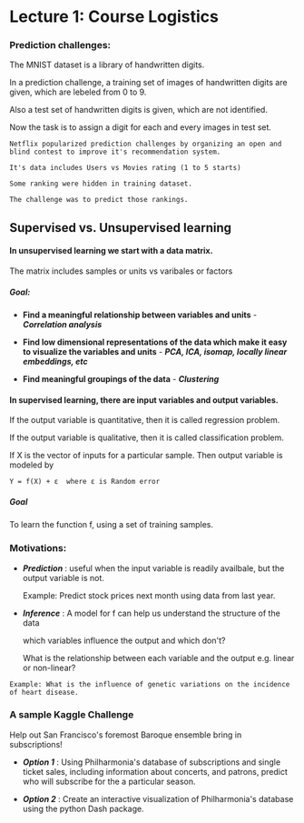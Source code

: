 # Lecture 1: Course Logistics

### Prediction challenges:
  The MNIST dataset is a library of handwritten digits.
 
  In a prediction challenge, a training set of images of handwritten digits are given, which are lebeled from 0 to 9.
  
  Also a test set of handwritten digits is given, which are not identified.
  
  Now the task is to assign a digit for each and every images in test set.
  
  
    Netflix popularized prediction challenges by organizing an open and blind contest to improve it's recommendation system.
    
    It's data includes Users vs Movies rating (1 to 5 starts)
    
    Some ranking were hidden in training dataset.
    
    The challenge was to predict those rankings.
    
## Supervised vs. Unsupervised learning
    
  #### In unsupervised learning we start with a data matrix.
  
  The matrix includes samples or units vs varibales or factors 
  
##### Goal:
   * **Find a meaningful relationship between variables and units** - ***Correlation analysis***
   
   * **Find low dimensional representations of the data which make it easy to visualize the variables and units** - ***PCA, ICA, isomap, locally linear embeddings, etc***
   
   * **Find meaningful groupings of the data** - ***Clustering***
   
  #### In supervised learning, there are input variables and output variables.
  
  If the output variable is quantitative, then it is called regression problem.
  
  If the output variable is qualitative, then it is called classification problem.
  
  If X is the vector of inputs for a particular sample. Then output variable is modeled by
  
    Y = f(X) + ε  where ε is Random error
   
   ##### Goal
   To learn the function f, using a set of training samples.
   
   ### Motivations:
   
   * ***Prediction*** : useful when the input variable is readily availbale, but the output variable is not.
       
       Example: Predict stock prices next month using data from last year.
       
   * ***Inference*** : A model for f can help us understand the structure of the data
      
      which variables influence the output and which don't?
      
      What is the relationship between each variable and the output e.g. linear or non-linear?
   
    Example: What is the influence of genetic variations on the incidence of heart disease.
 
### A sample Kaggle Challenge

Help out San Francisco's foremost Baroque ensemble bring in subscriptions!

   * ***Option 1*** : Using Philharmonia's database of subscriptions and single ticket sales, including information about concerts, and patrons, predict who will subscribe for the a particular season.
   
   * ***Option 2*** : Create an interactive visualization of Philharmonia's database using the python Dash package.